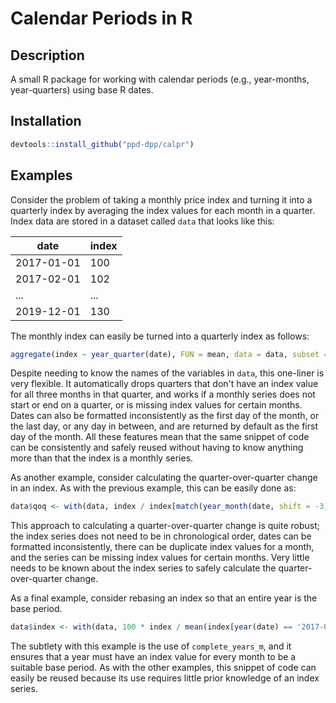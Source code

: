 # Calendar Periods in R

## Description

A small R package for working with calendar periods (e.g., year-months, year-quarters) using base R dates. 

## Installation

```r
devtools::install_github("ppd-dpp/calpr")
```

## Examples

Consider the problem of taking a monthly price index and turning it into a quarterly index by averaging the index values for each month in a quarter. Index data are stored in a dataset called `data` that looks like this:

|date      |index|
|---       |---  |
|2017-01-01|100  |
|2017-02-01|102  |
|...       |...  |
|2019-12-01|130  |

The monthly index can easily be turned into a quarterly index as follows:

```r
aggregate(index ~ year_quarter(date), FUN = mean, data = data, subset = complete_quarters(date))
```

Despite needing to know the names of the variables in `data`, this one-liner is very flexible. It automatically drops quarters that don't have an index value for all three months in that quarter, and works if a monthly series does not start or end on a quarter, or is missing index values for certain months. Dates can also be formatted inconsistently as the first day of the month, or the last day, or any day in between, and are returned by default as the first day of the month. All these features mean that the same snippet of code can be consistently and safely reused without having to know anything more than that the index is a monthly series.

As another example, consider calculating the quarter-over-quarter change in an index. As with the previous example, this can be easily done as:

```r
data$qoq <- with(data, index / index[match(year_month(date, shift = -3), year_month(date))])
```

This approach to calculating a quarter-over-quarter change is quite robust; the index series does not need to be in chronological order, dates can be formatted inconsistently, there can be duplicate index values for a month, and the series can be missing index values for certain months. Very little needs to be known about the index series to safely calculate the quarter-over-quarter change.

As a final example, consider rebasing an index so that an entire year is the base period.

```r
data$index <- with(data, 100 * index / mean(index[year(date) == '2017-01-01' & complete_years_m(date)]))
```

The subtlety with this example is the use of `complete_years_m`, and it ensures that a year must have an index value for every month to be a suitable base period. As with the other examples, this snippet of code can easily be reused because its use requires little prior knowledge of an index series.

